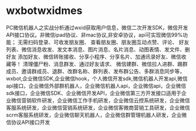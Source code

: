 # wxbotwxidmes
PC微信机器人之实战分析通过wxid获取用户信息，微信二次开发SDK，微信开发API接口协议。非微信ipad协议、非mac协议,非安卓协议，api可实现微信99%功能； 无需扫码登录、可收发朋友圈、 查看朋友圈、朋友圈互动点赞、评论、 好友列表、微信消息收发、发文本消息、图片消息、名片消息、动图表情、发文件、删好友 添加好友、微信转账接收、分享小程序、分享名片、加通讯录好友、微信收藏等！ 清理僵尸粉、消息群发、通过好友请求、 微信建群、微信拉人进群、踢群成员、邀请群成员、退群、改群名称、群列表、发布群公告、多群消息同步等，wxbot,企业微信SDK,企业微信hook，个人微信开发sdk,微信机器人开发api,微信api接口，企业微信外部群机器人，企业微信机器人api，企业微信api，企业微信sdk接口，企业微信SDK、企业微信开发API，企业微信第三方开发接口适用于企业微信营销软件研发，企业微信工作手机研发，企业微信云控系统研发，企业微信客服系统研发，企业微信营销系统研发，企业微信客微商营销工具研发，企业微信scrm客服系统研发，企业微信聊天机器人，企业微信群管理机器人研发，企业微信协议API接口开发
